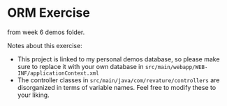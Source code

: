 # ORM Exercise

from week 6 demos folder.

Notes about this exercise:
- This project is linked to my personal demos database, so please make sure to replace it with your own database in `src/main/webapp/WEB-INF/applicationContext.xml`
- The controller classes in `src/main/java/com/revature/controllers` are disorganized in terms of variable names. Feel free to modify these to your liking.
